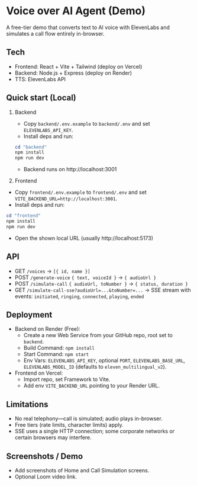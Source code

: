 # Voice over AI Agent (Demo)

A free-tier demo that converts text to AI voice with ElevenLabs and simulates a call flow entirely in-browser.

## Tech
- Frontend: React + Vite + Tailwind (deploy on Vercel)
- Backend: Node.js + Express (deploy on Render)
- TTS: ElevenLabs API

## Quick start (Local)

1. Backend
   - Copy `backend/.env.example` to `backend/.env` and set `ELEVENLABS_API_KEY`.
   - Install deps and run:

   ```powershell
   cd "backend"
   npm install
   npm run dev
   ```

   - Backend runs on http://localhost:3001

2. Frontend
  - Copy `frontend/.env.example` to `frontend/.env` and set `VITE_BACKEND_URL=http://localhost:3001`.
   - Install deps and run:

   ```powershell
   cd "frontend"
   npm install
   npm run dev
   ```

   - Open the shown local URL (usually http://localhost:5173)

## API
- GET `/voices` → `[{ id, name }]`
- POST `/generate-voice` `{ text, voiceId }` → `{ audioUrl }`
- POST `/simulate-call` `{ audioUrl, toNumber }` → `{ status, duration }`
 - GET `/simulate-call-sse?audioUrl=...&toNumber=...` → SSE stream with events: `initiated`, `ringing`, `connected`, `playing`, `ended`

## Deployment
- Backend on Render (Free):
  - Create a new Web Service from your GitHub repo, root set to `backend`.
  - Build Command: `npm install`
  - Start Command: `npm start`
  - Env Vars: `ELEVENLABS_API_KEY`, optional `PORT`, `ELEVENLABS_BASE_URL`, `ELEVENLABS_MODEL_ID` (defaults to `eleven_multilingual_v2`).
- Frontend on Vercel:
  - Import repo, set Framework to Vite.
  - Add env `VITE_BACKEND_URL` pointing to your Render URL.

## Limitations
- No real telephony—call is simulated; audio plays in-browser.
- Free tiers (rate limits, character limits) apply.
 - SSE uses a single HTTP connection; some corporate networks or certain browsers may interfere.

## Screenshots / Demo
- Add screenshots of Home and Call Simulation screens.
- Optional Loom video link.
